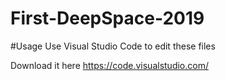 # First-DeepSpace-2019

#Usage
Use Visual Studio Code to edit these files

Download it here
https://code.visualstudio.com/
